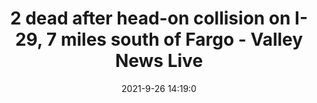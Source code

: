 ---
"title": "2 dead after head-on collision on I-29, 7 miles south of Fargo - Valley News Live"
"date": "2021-9-26 14:19:0"
"feed_name": "GOOGLENEWSCONSTRUCTION"
"feed_website": "https://news.google.com/search?q=construction%2Bincident&hl=en-US&gl=US&ceid=US:en"
"feed_rss": "https://news.google.com/rss/search?q=construction%2Bincident&hl=en-US&gl=US&ceid=US:en"
"link": "https://www.valleynewslive.com/2021/09/26/2-dead-after-head-on-collision-i-29-7-miles-south-fargo/"
"file": "_posts/2021-1-1-11310c198e092f036003c9504dfd8bffa33c6867.md"
"accident": "1"
"drilling": "0"
"dead": "2"
"injured": "0"
"where": "unknown site"
"place": "Fargo, North Dakota"
---
